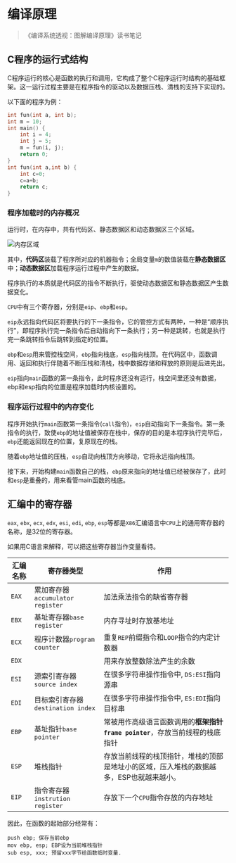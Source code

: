# 编译原理

>《编译系统透视：图解编译原理》读书笔记

## C程序的运行式结构

C程序运行的核心是函数的执行和调用，它构成了整个C程序运行时结构的基础框架。这一运行过程主要是在程序指令的驱动以及数据压栈、清栈的支持下实现的。

以下面的程序为例：

```c
int fun(int a, int b);
int m = 10;
int main() {
    int i = 4;
    int j = 5;
    m = fun(i, j);
    return 0;
}
int fun(int a,int b) {
    int c=0;
    c=a+b;
    return c;
}
```

### 程序加载时的内存概况

运行时，在内存中，共有代码区、静态数据区和动态数据区三个区域。

![内存区域](//img.haozhenjia.com/blog/code_memory.jpg)

其中，**代码区**装载了程序所对应的机器指令；全局变量`m`的数值装载在**静态数据区**中；**动态数据区**加载程序运行过程中产生的数据。

程序执行的本质就是代码区的指令不断执行，驱使动态数据区和静态数据区产生数据变化。

`CPU`中有三个寄存器，分别是`eip`、`ebp`和`esp`。

`eip`永远指向代码区将要执行的下一条指令，它的管控方式有两种，一种是“顺序执行”，即程序执行完一条指令后自动指向下一条执行；另一种是跳转，也就是执行完一条跳转指令后跳转到指定的位置。

`ebp`和`esp`用来管控栈空间，`ebp`指向栈底，`esp`指向栈顶。在代码区中，函数调用、返回和执行伴随着不断压栈和清栈，栈中数据存储和释放的原则是后进先出。

`eip`指向`main`函数的第一条指令，此时程序还没有运行，栈空间里还没有数据，ebp和esp指向的位置是程序加载时内核设置的。

### 程序运行过程中的内存变化

程序开始执行`main`函数第一条指令(`call`指令)，`eip`自动指向下一条指令。第一条指令的执行，致使`ebp`的地址值被保存在栈中，保存的目的是本程序执行完毕后，`ebp`还能返回现在的位置，复原现在的栈。

随着`ebp`地址值的压栈，`esp`自动向栈顶方向移动，它将永远指向栈顶。

接下来，开始构建`main`函数自己的栈，`ebp`原来指向的地址值已经被保存了，此时和`esp`是重叠的，用来看管main函数的栈底。



## 汇编中的寄存器

`eax`, `ebx`, `ecx`, `edx`, `esi`, `edi`, `ebp`, `esp`等都是`X86`汇编语言中`CPU`上的通用寄存器的名称，是32位的寄存器。

如果用C语言来解释，可以把这些寄存器当作变量看待。

| 汇编名称     | 寄存器类型             | 作用  |
| ------------ | --- | - | 
| `EAX` |累加寄存器`accumulator register`| 加法乘法指令的缺省寄存器 |
| `EBX` |基址寄存器`base register`| 内存寻址时存放基地址 |
| `ECX` |程序计数器`program counter`| 重复`REP`前缀指令和`LOOP`指令的内定计数器 |
| `EDX` | | 用来存放整数除法产生的余数 |
| `ESI` | 源索引寄存器`source index`| 在很多字符串操作指令中, `DS:ESI`指向源串 |
| `EDI` | 目标索引寄存器`destination index`| 在很多字符串操作指令中, `ES:EDI`指向目标串 |
| `EBP` | 基址指针`base pointer`| 常被用作高级语言函数调用的**框架指针`frame pointer`**，存放当前线程的栈底指针|
| `ESP` | 堆栈指针 | 存放当前线程的栈顶指针，堆栈的顶部是地址小的区域，压入堆栈的数据越多，ESP也就越来越小。|
| `EIP` | 指令寄存器`instrution register` | 存放下一个`CPU`指令存放的内存地址 |

因此，在函数的起始部分经常有：

```
push ebp; 保存当前ebp
mov ebp, esp; EBP设为当前堆栈指针
sub esp, xxx; 预留xxx字节给函数临时变量.
```